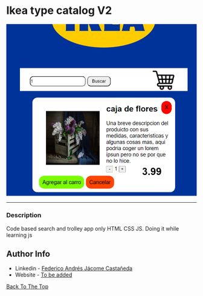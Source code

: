 # Ikea type catalog V2

![Project Image](./main_img.png)

---

### Description
Code based search and trolley app only HTML CSS JS. Doing it while learning js



## Author Info

- Linkedin - [Federico Andrés Jácome Castañeda](https://www.linkedin.com/in/federicojacome/)
- Website - [To be added](https://github.com/federocky)

[Back To The Top](#read-me-template)
